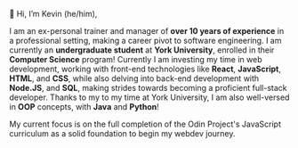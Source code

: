 👋 Hi, I’m Kevin (he/him),

I am an ex-personal trainer and manager of **over 10 years of experience** in a professional setting, making a career pivot to software engineering. I am currently an **undergraduate student** at **York University**, enrolled in their **Computer Science** program! Currently I am investing my time in web development, working with front-end technologies like **React**, **JavaScript**, **HTML**, and **CSS**, while also delving into back-end development with **Node.JS**, and **SQL**, making strides towards becoming a proficient full-stack developer. Thanks to my to my time at York University, I am also well-versed in **OOP** concepts, with **Java** and **Python**!

My current focus is on the full completion of the Odin Project's JavaScript curriculum as a solid foundation to begin my webdev journey.


<!---
cskevhho/cskevhho is a ✨ special ✨ repository because its `README.md` (this file) appears on your GitHub profile.
You can click the Preview link to take a look at your changes.
--->
